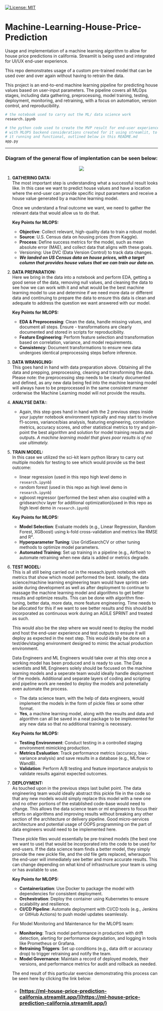 [![License: MIT](https://img.shields.io/badge/License-MIT-yellow.svg)](https://opensource.org/licenses/MIT)

# Machine-Learning-House-Price-Prediction

Usage and implementation of a machine learning algorithm to allow for house price predictions in california. Streamlit is being used and integrated for UI/UX end-user experience.

This repo demonstrates usage of a custom pre-trained model that can be used over and over again without having to retrain the data.

This project is an end-to-end machine learning pipeline for predicting house values based on user-input parameters. The pipeline covers all MLOps stages, including data gathering, preprocessing, model training, testing, deployment, monitoring, and retraining, with a focus on automation, version control, and reproducibility.

```python
# the notebook used to carry out the ML/ data science work
research.ipynb

# the python code used to create the MVP result for end-user experience 
# with MLOPS backend considerations created for it using streamlit, to keep 
# it running and functional, outlined below in this README.md 
app.py
```
---


### **<p align="center"> Diagram of the general flow of implentation can be seen below:</p>**
<p align="center"><img src="https://github.com/thatwonguy/Machine-Learning-House-Price-Prediction/assets/78534460/134e2693-b975-4165-97c7-b6e0ad81b792"></p>


1. **GATHERING DATA:**  
   The most important step is understanding what a successful result looks like. In this case we want to predict house values and have a location where the end-user can provide specific input parameters and receive a house value generated by a machine learning model.

   Once we understand a final outcome we want, we need to gather the relevant data that would allow us to do that.

   **Key Points for MLOPS:**
      - **Objective**: Collect relevant, high-quality data to train a robust model.
      - **Source**: U.S. Census data on housing prices (from Kaggle).
      - **Process**: Define success metrics for the model, such as mean absolute error (MAE), and collect data that aligns with these goals.
      - Versioning: Use DVC (Data Version Control) to track data changes.
   - ***We landed on US Census data on house prices, with a target column that provides house values that we can train our data on.***

2. **DATA PREPARATION:**  
   Here we bring in the data into a notebook and perform EDA, getting a good sense of the data, removing null values, and cleaning the data to see how we can work with it and what would be the best machine learning model to use and determine if we need more data or different data and continuing to prepare the data to ensure this data is clean and adequate to address the question we want answered with our model.

   **Key Points for MLOPS:**
   - **EDA & Preprocessing**: Clean the data, handle missing values, and document all steps. Ensure - transformations are clearly documented and stored in scripts for reproducibility.
   - **Feature Engineering**: Perform feature selection and transformation based on correlation, variance, and model requirements.
   - **Consistency**: Document transformations to ensure new data undergoes identical preprocessing steps before inference.
3. **DATA WRANGLING:**  
   This goes hand in hand with data preparation above. Obtaining all the data and prepping, preprocessing, cleaning and transforming the data. Please note: the preprocessing step needs to be clearly documented and defined, as any new data being fed into the machine learning model will always have to be preprocessed in the same consistent manner orderwise the Machine Learning model will not provide the results.
4. **ANALYSE DATA:**:
   - Again, this step goes hand in hand with the 2 previous steps inside your jupyter notebook environment typically and may start to involve f1-scores, variance/bias analysis, featuring engineering, correlation metrics, accuracy scores, and other statistical metrics to try and pin-point the best algorithm and solution for model training results and outputs. *A machine learning model that gives poor results is of no use ultimately.*
5. **TRAIN MODEL:**  
   In this case we utilized the sci-kit learn python library to carry out multiple models for testing to see which would provide us the best outcome:
   - linear regression (used in this repo high level demo in `research.ipynb`)
   - random forest (used in this repo as high level demo in `research.ipynb`)
   - xgboost regressor (performed the best when also coupled with a gridsearchcv layer for additional optimization)(used in this repo as high level demo in `research.ipynb`)

   **Key Points for MLOPS:**
   - **Model Selection**: Evaluate models (e.g., Linear Regression, Random Forest, XGBoost) using k-fold cross-validation and metrics like RMSE and R².
   - **Hyperparameter Tuning**: Use GridSearchCV or other tuning methods to optimize model parameters.
   - **Automated Training**: Set up training in a pipeline (e.g., Airflow) to automate retraining when new data is added or metrics degrade.

6. **TEST MODEL:**  
   This is all still being carried out in the reseach.ipynb notebook with metrics that show which model performed the best. Ideally, the data science/machine learning engineering team would have sprints set-aside during development as well as after deployment to continue to massage the machine learning model and algorithms to get better results and optimize results. This can be done with algorithm fine-tuning, better data, more data, more feature engineering. Time needs to be allocated for this if we want to see better results and this should be incorporated as continuous work during an AGILE SPRINT and treated as such.  

   This would also be the step where we would need to deploy the model and host the end-user experience and test outputs to ensure it will deploy as expected in the next step. This would ideally be done on a test/dev/staging environment designed to mimic the actual production environment.  

   Data Engineers and ML Engineers would take over at this step once a working model has been produced and is ready to use. The Data scientists and ML Engineers solely should be focused on the machine learning models and a seperate team would ideally handle deployment of the models. Additional and separate layers of coding and scripting and pipeline work are needed to deploy the models and potenetially even automate the process.
   - The data science team, with the help of data engineers, would implement the models in the form of pickle files or some other format.
   - **Yes**, a machine learning model, along with the results and data and algorithm can all be saved in a neat package to be implemented for any new data so that no additional training is necessary.

   **Key Points for MLOPS:**
   - **Testing Environment**: Conduct testing in a controlled staging environment mimicking production.
   - **Metrics Evaluation**: Track performance metrics (accuracy, bias-variance analysis) and save results in a database (e.g., MLflow or WandB).
   - **Validation**: Perform A/B testing and feature importance analysis to validate results against expected outcomes.
7. **DEPLOYMENT:**  
   As touched upon in the previous steps last bullet point. The data engineering team would ideally abstract this pickle file in the code so that any new models would simply replace this model with a new one and no other portions of the established code-base would need to change. This allows the data science team or ml engineers to focus their efforts on algorithms and improving results without breaking any other section of the architecture or delivery pipeline. Good micro-services architecture and potential usage of OOPS programming on the part of data engineers would need to be implemented here.  
   
   These pickle files would essentially be pre-trained models (the best one we want to use) that would be incorporated into the code to be used for end-users. If the data science team finds a better model, they simply provide the new pickle file, and the old file gets replaced, wheraupon the end-user will immediately see better and more accurate results. This can change depending on what kind of infrastructure your team is using or has available to use.

   **Key Points for MLOPS:**
   - **Containerization**: Use Docker to package the model with dependencies for consistent deployment.
   - **Orchestration**: Deploy the container using Kubernetes to ensure scalability and resilience.
   - **CI/CD Pipeline**: Automate deployment with CI/CD tools (e.g., Jenkins or GitHub Actions) to push model updates seamlessly.

   For Model Monitoring and Maintenance for the MLOPS team:  
   - **Monitoring**: Track model performance in production with drift detection, alerting for performance degradation, and logging in tools like Prometheus or Grafana.
   - **Retraining Triggers**: Set up conditions (e.g., data drift or accuracy drop) to trigger retraining and notify the team.
   - **Model Governance**: Maintain a record of deployed models, their versions, and performance metrics for audit and rollback as needed.

   The end result of this particular exercise demonstrating this process can be seen here by clicking the link below:
   - ### [https://ml-house-price-prediction-california.streamlit.app/](https://ml-house-price-prediction-california.streamlit.app/)
